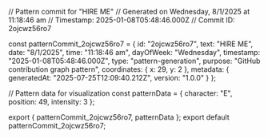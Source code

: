 // Pattern commit for "HIRE ME"
// Generated on Wednesday, 8/1/2025 at 11:18:46 am
// Timestamp: 2025-01-08T05:48:46.000Z
// Commit ID: 2ojcwz56ro7

const patternCommit_2ojcwz56ro7 = {
  id: "2ojcwz56ro7",
  text: "HIRE ME",
  date: "8/1/2025",
  time: "11:18:46 am",
  dayOfWeek: "Wednesday",
  timestamp: "2025-01-08T05:48:46.000Z",
  type: "pattern-generation",
  purpose: "GitHub contribution graph pattern",
  coordinates: {
    x: 29,
    y: 2
  },
  metadata: {
    generatedAt: "2025-07-25T12:09:40.212Z",
    version: "1.0.0"
  }
};

// Pattern data for visualization
const patternData = {
  character: "E",
  position: 49,
  intensity: 3
};

export { patternCommit_2ojcwz56ro7, patternData };
export default patternCommit_2ojcwz56ro7;
